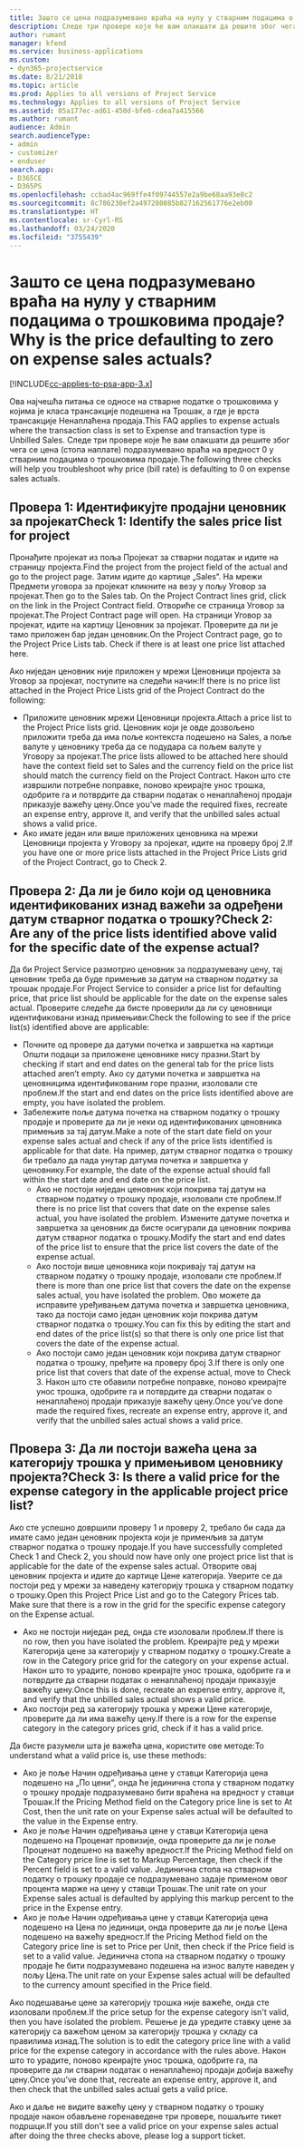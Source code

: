 ```yaml
---
title: Зашто се цена подразумевано враћа на нулу у стварним подацима о трошковима продаје?
description: Следе три провере које ће вам олакшати да решите због чега се цена подразумевано враћа на вредност 0 у стварним подацима о трошковима продаје.
author: rumant
manager: kfend
ms.service: business-applications
ms.custom:
- dyn365-projectservice
ms.date: 8/21/2018
ms.topic: article
ms.prod: Applies to all versions of Project Service
ms.technology: Applies to all versions of Project Service
ms.assetid: 85a177ec-ad61-450d-bfe6-cdea7a415566
ms.author: rumant
audience: Admin
search.audienceType:
- admin
- customizer
- enduser
search.app:
- D365CE
- D365PS
ms.openlocfilehash: ccbad4ac969ffe4f09744557e2a9be68aa93e8c2
ms.sourcegitcommit: 8c786230ef2a497280885b827162561776e2eb00
ms.translationtype: HT
ms.contentlocale: sr-Cyrl-RS
ms.lasthandoff: 03/24/2020
ms.locfileid: "3755439"
---
```

# <a name="why-is-the-price-defaulting-to-zero-on-expense-sales-actuals"></a><span data-ttu-id="aa05e-103">Зашто се цена подразумевано враћа на нулу у стварним подацима о трошковима продаје?</span><span class="sxs-lookup"><span data-stu-id="aa05e-103">Why is the price defaulting to zero on expense sales actuals?</span></span>

[!INCLUDE[cc-applies-to-psa-app-3.x](../includes/cc-applies-to-psa-app-3x.md)]

<span data-ttu-id="aa05e-104">Ова најчешћа питања се односе на стварне податке о трошковима у којима је класа трансакције подешена на Трошак, а где је врста трансакције Ненаплаћена продаја.</span><span class="sxs-lookup"><span data-stu-id="aa05e-104">This FAQ applies to expense actuals where the transaction class is set to Expense and transaction type is Unbilled Sales.</span></span> <span data-ttu-id="aa05e-105">Следе три провере које ће вам олакшати да решите због чега се цена (стопа наплате) подразумевано враћа на вредност 0 у стварним подацима о трошковима продаје.</span><span class="sxs-lookup"><span data-stu-id="aa05e-105">The following three checks will help you troubleshoot why price (bill rate) is defaulting to 0 on expense sales actuals.</span></span>

## <a name="check-1-identify-the-sales-price-list-for-project"></a><span data-ttu-id="aa05e-106">Провера 1: Идентификујте продајни ценовник за пројекат</span><span class="sxs-lookup"><span data-stu-id="aa05e-106">Check 1: Identify the sales price list for project</span></span>

<span data-ttu-id="aa05e-107">Пронађите пројекат из поља Пројекат за стварни податак и идите на страницу пројекта.</span><span class="sxs-lookup"><span data-stu-id="aa05e-107">Find the project from the project field of the actual and go to the project page.</span></span> <span data-ttu-id="aa05e-108">Затим идите до картице „Sales“. На мрежи Предмети уговора за пројекат кликните на везу у пољу Уговор за пројекат.</span><span class="sxs-lookup"><span data-stu-id="aa05e-108">Then go to the Sales tab. On the Project Contract lines grid, click on the link in the Project Contract field.</span></span> <span data-ttu-id="aa05e-109">Отвориће се страница Уговор за пројекат.</span><span class="sxs-lookup"><span data-stu-id="aa05e-109">The Project Contract page will open.</span></span> <span data-ttu-id="aa05e-110">На страници Уговор за пројекат, идите на картицу Ценовник за пројекат. Проверите да ли је тамо приложен бар један ценовник.</span><span class="sxs-lookup"><span data-stu-id="aa05e-110">On the Project Contract page, go to the Project Price Lists tab. Check if there is at least one price list attached here.</span></span>

<span data-ttu-id="aa05e-111">Ако ниједан ценовник није приложен у мрежи Ценовници пројекта за Уговор за пројекат, поступите на следећи начин:</span><span class="sxs-lookup"><span data-stu-id="aa05e-111">If there is no price list attached in the Project Price Lists grid of the Project Contract do the following:</span></span>

- <span data-ttu-id="aa05e-112">Приложите ценовник мрежи Ценовници пројекта.</span><span class="sxs-lookup"><span data-stu-id="aa05e-112">Attach a price list to the Project Price lists grid.</span></span> <span data-ttu-id="aa05e-113">Ценовник који је овде дозвољено приложити треба да има поље контекста подешено на Sales, а поље валуте у ценовнику треба да се подудара са пољем валуте у Уговору за пројекат.</span><span class="sxs-lookup"><span data-stu-id="aa05e-113">The price lists allowed to be attached here should have the context field set to Sales and the currency field on the price list should match the currency field on the Project Contract.</span></span> <span data-ttu-id="aa05e-114">Након што сте извршили потребне поправке, поново креирајте унос трошка, одобрите га и потврдите да стварни податак о ненаплаћеној продаји приказује важећу цену.</span><span class="sxs-lookup"><span data-stu-id="aa05e-114">Once you’ve made the required fixes, recreate an expense entry, approve it, and verify that the unbilled sales actual shows a valid price.</span></span>
- <span data-ttu-id="aa05e-115">Ако имате један или више приложених ценовника на мрежи Ценовници пројекта у Уговору за пројекат, идите на проверу број 2.</span><span class="sxs-lookup"><span data-stu-id="aa05e-115">If you have one or more price lists attached in the Project Price Lists grid of the Project Contract, go to Check 2.</span></span>

## <a name="check-2-are-any-of-the-price-lists-identified-above-valid-for-the-specific-date-of-the-expense-actual"></a><span data-ttu-id="aa05e-116">Провера 2: Да ли је било који од ценовника идентификованих изнад важећи за одређени датум стварног податка о трошку?</span><span class="sxs-lookup"><span data-stu-id="aa05e-116">Check 2: Are any of the price lists identified above valid for the specific date of the expense actual?</span></span>

<span data-ttu-id="aa05e-117">Да би Project Service размотрио ценовник за подразумевану цену, тај ценовник треба да буде примењив за датум на стварном податку за трошак продаје.</span><span class="sxs-lookup"><span data-stu-id="aa05e-117">For Project Service to consider a price list for defaulting price, that price list should be applicable for the date on the expense sales actual.</span></span> <span data-ttu-id="aa05e-118">Проверите следеће да бисте проверили да ли су ценовници идентификовани изнад примењиви:</span><span class="sxs-lookup"><span data-stu-id="aa05e-118">Check the following to see if the price list(s) identified above are applicable:</span></span>

- <span data-ttu-id="aa05e-119">Почните од провере да датуми почетка и завршетка на картици Општи подаци за приложене ценовнике нису празни.</span><span class="sxs-lookup"><span data-stu-id="aa05e-119">Start by checking if start and end dates on the general tab for the price lists attached aren’t empty.</span></span> <span data-ttu-id="aa05e-120">Ако су датуми почетка и завршетка на ценовницима идентификованим горе празни, изоловали сте проблем.</span><span class="sxs-lookup"><span data-stu-id="aa05e-120">If the start and end dates on the price lists identified above are empty, you have isolated the problem.</span></span> 
- <span data-ttu-id="aa05e-121">Забележите поље датума почетка на стварном податку о трошку продаје и проверите да ли је неки од идентификованих ценовника примењив за тај датум.</span><span class="sxs-lookup"><span data-stu-id="aa05e-121">Make a note of the start date field on your expense sales actual and check if any of the price lists identified is applicable for that date.</span></span> <span data-ttu-id="aa05e-122">На пример, датум стварног податка о трошку би требало да пада унутар датума почетка и завршетка у ценовнику.</span><span class="sxs-lookup"><span data-stu-id="aa05e-122">For example, the date of the expense actual should fall within the start date and end date on the price list.</span></span> 
    - <span data-ttu-id="aa05e-123">Ако не постоји ниједан ценовник који покрива тај датум на стварном податку о трошку продаје, изоловали сте проблем.</span><span class="sxs-lookup"><span data-stu-id="aa05e-123">If there is no price list that covers that date on the expense sales actual, you have isolated the problem.</span></span> <span data-ttu-id="aa05e-124">Измените датуме почетка и завршетка за ценовник да бисте осигурали да ценовник покрива датум стварног податка о трошку.</span><span class="sxs-lookup"><span data-stu-id="aa05e-124">Modify the start and end dates of the price list to ensure that the price list covers the date of the expense actual.</span></span> 
    - <span data-ttu-id="aa05e-125">Ако постоји више ценовника који покривају тај датум на стварном податку о трошку продаје, изоловали сте проблем.</span><span class="sxs-lookup"><span data-stu-id="aa05e-125">If there is more than one price list that covers the date on the expense sales actual, you have isolated the problem.</span></span> <span data-ttu-id="aa05e-126">Ово можете да исправите уређивањем датума почетка и завршетка ценовника, тако да постоји само један ценовник који покрива датум стварног податка о трошку.</span><span class="sxs-lookup"><span data-stu-id="aa05e-126">You can fix this by editing the start and end dates of the price list(s) so that there is only one price list that covers the date of the expense actual.</span></span> 
    - <span data-ttu-id="aa05e-127">Ако постоји само један ценовник који покрива датум стварног податка о трошку, пређите на проверу број 3.</span><span class="sxs-lookup"><span data-stu-id="aa05e-127">If there is only one price list that covers that date of the expense actual, move to Check 3.</span></span>
<span data-ttu-id="aa05e-128">Након што сте обавили потребне поправке, поново креирајте унос трошка, одобрите га и потврдите да стварни податак о ненаплаћеној продаји приказује важећу цену.</span><span class="sxs-lookup"><span data-stu-id="aa05e-128">Once you’ve done made the required fixes, recreate an expense entry, approve it, and verify that the unbilled sales actual shows a valid price.</span></span>

## <a name="check-3-is-there-a-valid-price-for-the-expense-category-in-the-applicable-project-price-list"></a><span data-ttu-id="aa05e-129">Провера 3: Да ли постоји важећа цена за категорију трошка у примењивом ценовнику пројекта?</span><span class="sxs-lookup"><span data-stu-id="aa05e-129">Check 3: Is there a valid price for the expense category in the applicable project price list?</span></span> 

<span data-ttu-id="aa05e-130">Ако сте успешно довршили проверу 1 и проверу 2, требало би сада да имате само један ценовник пројекта који је применљив за датум стварног податка о трошку продаје.</span><span class="sxs-lookup"><span data-stu-id="aa05e-130">If you have successfully completed Check 1 and Check 2, you should now have only one project price list that is applicable for the date of the expense sales actual.</span></span> <span data-ttu-id="aa05e-131">Отворите овај ценовник пројекта и идите до картице Цене категорија. Уверите се да постоји ред у мрежи за наведену категорију трошка у стварном податку о трошку.</span><span class="sxs-lookup"><span data-stu-id="aa05e-131">Open this Project Price List and go to the Category Prices tab. Make sure that there is a row in the grid for the specific expense category on the Expense actual.</span></span>
 
- <span data-ttu-id="aa05e-132">Ако не постоји ниједан ред, онда сте изоловали проблем.</span><span class="sxs-lookup"><span data-stu-id="aa05e-132">If there is no row, then you have isolated the problem.</span></span> <span data-ttu-id="aa05e-133">Креирајте ред у мрежи Категорија цене за категорију у стварном податку о трошку.</span><span class="sxs-lookup"><span data-stu-id="aa05e-133">Create a row in the Category price grid for the category on your expense actual.</span></span> <span data-ttu-id="aa05e-134">Након што то урадите, поново креирајте унос трошка, одобрите га и потврдите да стварни податак о ненаплаћеној продаји приказује важећу цену.</span><span class="sxs-lookup"><span data-stu-id="aa05e-134">Once this is done, recreate an expense entry, approve it, and verify that the unbilled sales actual shows a valid price.</span></span> 
- <span data-ttu-id="aa05e-135">Ако постоји ред за категорију трошка у мрежи Цене категорије, проверите да ли има важећу цену.</span><span class="sxs-lookup"><span data-stu-id="aa05e-135">If there is a row for the expense category in the category prices grid, check if it has a valid price.</span></span>

<span data-ttu-id="aa05e-136">Да бисте разумели шта је важећа цена, користите ове методе:</span><span class="sxs-lookup"><span data-stu-id="aa05e-136">To understand what a valid price is, use these methods:</span></span>

- <span data-ttu-id="aa05e-137">Ако је поље Начин одређивања цене у ставци Категорија цена подешено на „По цениׅ“, онда ће јединична стопа у стварном податку о трошку продаје подразумевано бити враћена на вредност у ставци Трошак.</span><span class="sxs-lookup"><span data-stu-id="aa05e-137">If the Pricing Method field on the Category price line is set to At Cost, then the unit rate on your Expense sales actual will be defaulted to the value in the Expense entry.</span></span>
- <span data-ttu-id="aa05e-138">Ако је поље Начин одређивања цене у ставци Категорија цена подешено на Проценат провизије, онда проверите да ли је поље Проценат подешено на важећу вредност.</span><span class="sxs-lookup"><span data-stu-id="aa05e-138">If the Pricing Method field on the Category price line is set to Markup Percentage, then check if the Percent field is set to a valid value.</span></span> <span data-ttu-id="aa05e-139">Јединична стопа на стварном податку о трошку продаје се подразумевано задаје применом овог процента марже на цену у ставци Трошак.</span><span class="sxs-lookup"><span data-stu-id="aa05e-139">The unit rate on your Expense sales actual is defaulted by applying this markup percent to the price in the Expense entry.</span></span>
- <span data-ttu-id="aa05e-140">Ако је поље Начин одређивања цене у ставци Категорија цена подешено на Цена по јединици, онда проверите да ли је поље Цена подешено на важећу вредност.</span><span class="sxs-lookup"><span data-stu-id="aa05e-140">If the Pricing Method field on the Category price line is set to Price per Unit, then check if the Price field is set to a valid value.</span></span> <span data-ttu-id="aa05e-141">Јединична стопа на стварном податку о трошку продаје ће бити подразумевано подешена на износ валуте наведен у пољу Цена.</span><span class="sxs-lookup"><span data-stu-id="aa05e-141">The unit rate on your Expense sales actual will be defaulted to the currency amount specified in the Price field.</span></span>

<span data-ttu-id="aa05e-142">Ако подешавање цене за категорију трошка није важеће, онда сте изоловали проблем.</span><span class="sxs-lookup"><span data-stu-id="aa05e-142">If the price setup for the expense category isn't valid, then you have isolated the problem.</span></span> <span data-ttu-id="aa05e-143">Решење је да уредите ставку цене за категорију са важећом ценом за категорију трошка у складу са правилима изнад.</span><span class="sxs-lookup"><span data-stu-id="aa05e-143">The solution is to edit the category price line with a valid price for the expense category in accordance with the rules above.</span></span> <span data-ttu-id="aa05e-144">Након што то урадите, поново креирајте унос трошка, одобрите га, па проверите да ли стварни податак о ненаплаћеној продаји добија важећу цену.</span><span class="sxs-lookup"><span data-stu-id="aa05e-144">Once you’ve done that, recreate an expense entry, approve it, and then check that the unbilled sales actual gets a valid price.</span></span>

<span data-ttu-id="aa05e-145">Ако и даље не видите важећу цену у стварном податку о трошку продаје након обављене горенаведене три провере, пошаљите тикет подршци.</span><span class="sxs-lookup"><span data-stu-id="aa05e-145">If you still don't see a valid price on your expense sales actual after doing the three checks above, please log a support ticket.</span></span>


